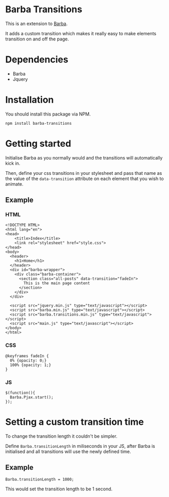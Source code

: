 Barba Transitions
=================

This is an extension to [Barba](http://barbajs.org/).

It adds a custom transition which makes it really easy to make elements transition
on and off the page.

# Dependencies

* Barba
* Jquery

# Installation

You should install this package via NPM.

```
npm install barba-transitions
```

# Getting started

Initialise Barba as you normally would and the transitions will automatically kick in.

Then, define your css transitions in your stylesheet and pass that name as the value of
the ```data-transition``` attribute on each element that you wish to animate.

## Example

### HTML

```
<!DOCTYPE HTML>
<html lang="en">
<head>
    <title>Index</title>
    <link rel="stylesheet" href="style.css">
</head>
<body>
  <header>
    <h1>Home</h1>
  </header>
  <div id="barba-wrapper">
    <div class="barba-container">
      <section class="all-posts" data-transition="fadeIn">
        This is the main page content
      </section>
    </div>
  </div>

  <script src="jquery.min.js" type="text/javascript"></script>
  <script src="barba.min.js" type="text/javascript"></script>
  <script src="barba.transitions.min.js" type="text/javascript"></script>
  <script src="main.js" type="text/javascript"></script>
</body>
</html>
```

### CSS

```
@keyframes fadeIn {
  0% {opacity: 0;}
  100% {opacity: 1;}
}
```

### JS

```
$(function(){
  Barba.Pjax.start();
});
```

# Setting a custom transition time

To change the transition length it couldn't be simpler.

Define ```Barba.transitionLength``` in miliseconds in your JS, after Barba
is initialised and all transitions will use the newly defined time.

## Example

```
Barba.transitionLength = 1000;
```

This would set the transition length to be 1 second.
